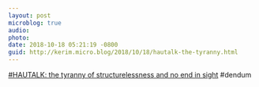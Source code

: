 ```yaml
---
layout: post
microblog: true
audio: 
photo: 
date: 2018-10-18 05:21:19 -0800
guid: http://kerim.micro.blog/2018/10/18/hautalk-the-tyranny.html
---
```

[#HAUTALK: the tyranny of structurelessness and no end in sight](http://allegralaboratory.net/hautalk-the-tyranny-of-structurelessness-and-no-end-in-sight/) #dendum
